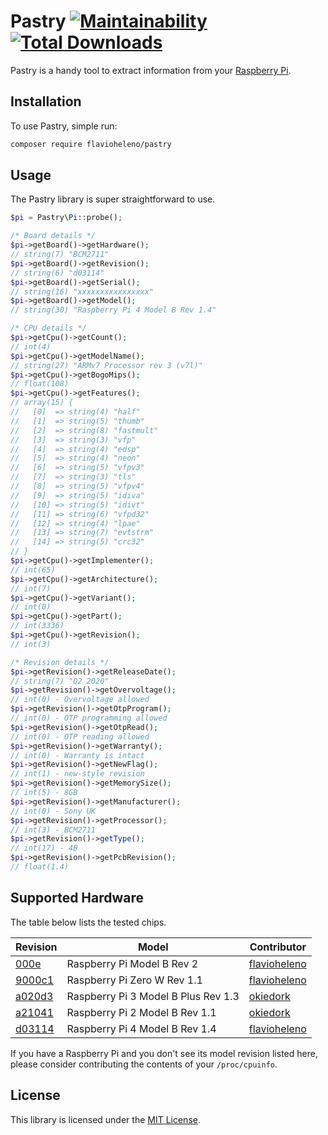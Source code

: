 # Pastry [![Maintainability](https://api.codeclimate.com/v1/badges/2a6fccf8032894f30507/maintainability)](https://codeclimate.com/github/flavioheleno/pastry/maintainability) [![Total Downloads](https://poser.pugx.org/flavioheleno/pastry/downloads)](//packagist.org/packages/flavioheleno/pastry)

Pastry is a handy tool to extract information from your [Raspberry Pi](https://www.raspberrypi.org/).

## Installation

To use Pastry, simple run:

```bash
composer require flavioheleno/pastry
```

## Usage

The Pastry library is super straightforward to use.

```php
$pi = Pastry\Pi::probe();

/* Board details */
$pi->getBoard()->getHardware();
// string(7) "BCM2711"
$pi->getBoard()->getRevision();
// string(6) "d03114"
$pi->getBoard()->getSerial();
// string(16) "xxxxxxxxxxxxxxxx"
$pi->getBoard()->getModel();
// string(30) "Raspberry Pi 4 Model B Rev 1.4"

/* CPU details */
$pi->getCpu()->getCount();
// int(4)
$pi->getCpu()->getModelName();
// string(27) "ARMv7 Processor rev 3 (v7l)"
$pi->getCpu()->getBogoMips();
// float(108)
$pi->getCpu()->getFeatures();
// array(15) {
//   [0]  => string(4) "half"
//   [1]  => string(5) "thumb"
//   [2]  => string(8) "fastmult"
//   [3]  => string(3) "vfp"
//   [4]  => string(4) "edsp"
//   [5]  => string(4) "neon"
//   [6]  => string(5) "vfpv3"
//   [7]  => string(3) "tls"
//   [8]  => string(5) "vfpv4"
//   [9]  => string(5) "idiva"
//   [10] => string(5) "idivt"
//   [11] => string(6) "vfpd32"
//   [12] => string(4) "lpae"
//   [13] => string(7) "evtstrm"
//   [14] => string(5) "crc32"
// }
$pi->getCpu()->getImplementer();
// int(65)
$pi->getCpu()->getArchitecture();
// int(7)
$pi->getCpu()->getVariant();
// int(0)
$pi->getCpu()->getPart();
// int(3336)
$pi->getCpu()->getRevision();
// int(3)

/* Revision details */
$pi->getRevision()->getReleaseDate();
// string(7) "Q2 2020"
$pi->getRevision()->getOvervoltage();
// int(0) - Overvoltage allowed
$pi->getRevision()->getOtpProgram();
// int(0) - OTP programming allowed
$pi->getRevision()->getOtpRead();
// int(0) - OTP reading allowed
$pi->getRevision()->getWarranty();
// int(0) - Warranty is intact
$pi->getRevision()->getNewFlag();
// int(1) - new-style revision
$pi->getRevision()->getMemorySize();
// int(5) - 8GB
$pi->getRevision()->getManufacturer();
// int(0) - Sony UK
$pi->getRevision()->getProcessor();
// int(3) - BCM2711
$pi->getRevision()->getType();
// int(17) - 4B
$pi->getRevision()->getPcbRevision();
// float(1.4)
```

## Supported Hardware

The table below lists the tested chips.

Revision                            | Model                               | Contributor
------------------------------------|-------------------------------------|------------
[000e](tests/Fixtures/000e.txt)     | Raspberry Pi Model B Rev 2          | [flavioheleno](https://github.com/flavioheleno)
[9000c1](tests/Fixtures/9000c1.txt) | Raspberry Pi Zero W Rev 1.1         | [flavioheleno](https://github.com/flavioheleno)
[a020d3](tests/Fixtures/a020d3.txt) | Raspberry Pi 3 Model B Plus Rev 1.3 | [okiedork](https://github.com/okiedork)
[a21041](tests/Fixtures/a21041.txt) | Raspberry Pi 2 Model B Rev 1.1      | [okiedork](https://github.com/okiedork)
[d03114](tests/Fixtures/d03114.txt) | Raspberry Pi 4 Model B Rev 1.4      | [flavioheleno](https://github.com/flavioheleno)

If you have a Raspberry Pi and you don't see its model revision listed here, please consider contributing the contents of your `/proc/cpuinfo`.

## License

This library is licensed under the [MIT License](LICENSE).
